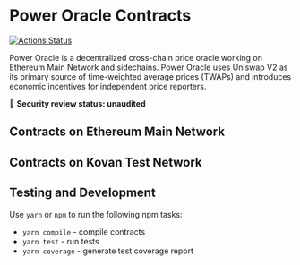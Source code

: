# Power Oracle Contracts

[![Actions Status](https://github.com/powerpool-finance/power-oracle-contracts/workflows/CI/badge.svg)](https://github.com/powerpool-finance/power-oracle-contracts/actions)

Power Oracle is a decentralized cross-chain price oracle working on Ethereum Main Network and sidechains. Power Oracle uses Uniswap V2 as its primary source of time-weighted average prices (TWAPs) and introduces economic incentives for independent price reporters.

🚨 **Security review status: unaudited**

## Contracts on Ethereum Main Network

## Contracts on Kovan Test Network

## Testing and Development

Use `yarn` or `npm` to run the following npm tasks:

- `yarn compile` - compile contracts
- `yarn test` - run tests
- `yarn coverage` - generate test coverage report
